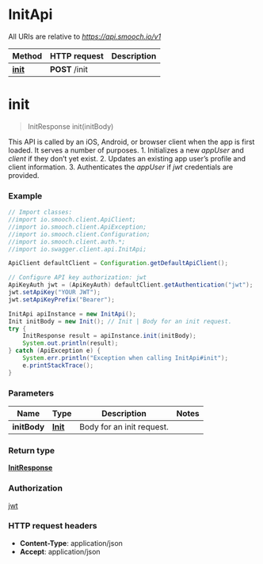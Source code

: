 # InitApi

All URIs are relative to *https://api.smooch.io/v1*

Method | HTTP request | Description
------------- | ------------- | -------------
[**init**](InitApi.md#init) | **POST** /init | 


<a name="init"></a>
# **init**
> InitResponse init(initBody)



This API is called by an iOS, Android, or browser client when the app is first loaded. It serves a number of purposes. 1. Initializes a new *appUser* and *client* if they don’t yet exist. 2. Updates an existing app user’s profile and client information. 3. Authenticates the *appUser* if *jwt* credentials are provided. 

### Example
```java
// Import classes:
//import io.smooch.client.ApiClient;
//import io.smooch.client.ApiException;
//import io.smooch.client.Configuration;
//import io.smooch.client.auth.*;
//import io.swagger.client.api.InitApi;

ApiClient defaultClient = Configuration.getDefaultApiClient();

// Configure API key authorization: jwt
ApiKeyAuth jwt = (ApiKeyAuth) defaultClient.getAuthentication("jwt");
jwt.setApiKey("YOUR JWT");
jwt.setApiKeyPrefix("Bearer");

InitApi apiInstance = new InitApi();
Init initBody = new Init(); // Init | Body for an init request.
try {
    InitResponse result = apiInstance.init(initBody);
    System.out.println(result);
} catch (ApiException e) {
    System.err.println("Exception when calling InitApi#init");
    e.printStackTrace();
}
```

### Parameters

Name | Type | Description  | Notes
------------- | ------------- | ------------- | -------------
 **initBody** | [**Init**](Init.md)| Body for an init request. |

### Return type

[**InitResponse**](InitResponse.md)

### Authorization

[jwt](../README.md#jwt)

### HTTP request headers

 - **Content-Type**: application/json
 - **Accept**: application/json


